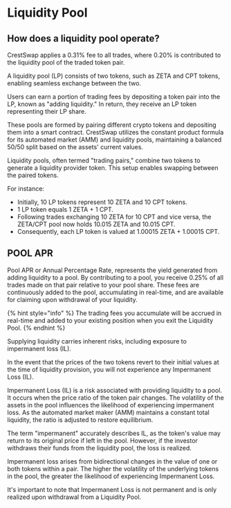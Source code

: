 # Liquidity Pool

## How does a liquidity pool operate?

CrestSwap applies a 0.31% fee to all trades, where 0.20% is contributed to the liquidity pool of the traded token pair.

A liquidity pool (LP) consists of two tokens, such as ZETA and CPT tokens, enabling seamless exchange between the two.

Users can earn a portion of trading fees by depositing a token pair into the LP, known as "adding liquidity." In return, they receive an LP token representing their LP share.

These pools are formed by pairing different crypto tokens and depositing them into a smart contract. CrestSwap utilizes the constant product formula for its automated market (AMM) and liquidity pools, maintaining a balanced 50/50 split based on the assets' current values.

Liquidity pools, often termed "trading pairs," combine two tokens to generate a liquidity provider token. This setup enables swapping between the paired tokens.

For instance:

* Initially, 10 LP tokens represent 10 ZETA and 10 CPT tokens.
* 1 LP token equals 1 ZETA + 1 CPT.
* Following trades exchanging 10 ZETA for 10 CPT and vice versa, the ZETA/CPT pool now holds 10.015 ZETA and 10.015  CPT.
* Consequently, each LP token is valued at 1.00015 ZETA + 1.00015 CPT.

## POOL APR

Pool APR or Annual Percentage Rate, represents the yield generated from adding liquidity to a pool. By contributing to a pool, you receive 0.25% of all trades made on that pair relative to your pool share. These fees are continuously added to the pool, accumulating in real-time, and are available for claiming upon withdrawal of your liquidity.



{% hint style="info" %}
The trading fees you accumulate will be accrued in real-time and added to your existing position when you exit the Liquidity Pool.
{% endhint %}

Supplying liquidity carries inherent risks, including exposure to impermanent loss (IL).

In the event that the prices of the two tokens revert to their initial values at the time of liquidity provision, you will not experience any Impermanent Loss (IL).

Impermanent Loss (IL) is a risk associated with providing liquidity to a pool. It occurs when the price ratio of the token pair changes. The volatility of the assets in the pool influences the likelihood of experiencing impermanent loss. As the automated market maker (AMM) maintains a constant total liquidity, the ratio is adjusted to restore equilibrium.

The term "impermanent" accurately describes IL, as the token's value may return to its original price if left in the pool. However, if the investor withdraws their funds from the liquidity pool, the loss is realized.

Impermanent loss arises from bidirectional changes in the value of one or both tokens within a pair. The higher the volatility of the underlying tokens in the pool, the greater the likelihood of experiencing Impermanent Loss.

It's important to note that Impermanent Loss is not permanent and is only realized upon withdrawal from a Liquidity Pool.
